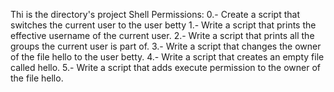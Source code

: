 Thi is the directory's project Shell Permissions:
0.- Create a script that switches the current user to the user betty
1.- Write a script that prints the effective username of the current user.
2.- Write a script that prints all the groups the current user is part of.
3.- Write a script that changes the owner of the file hello to the user betty.
4.- Write a script that creates an empty file called hello.
5.- Write a script that adds execute permission to the owner of the file hello.
